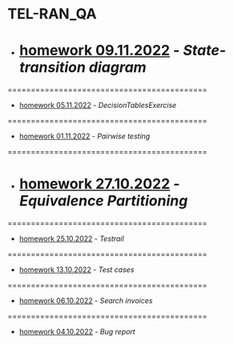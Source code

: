 # TEL-RAN_QA

- # [homework 09.11.2022](https://sl101.github.io/TEL-RAN_QA/homeworks/hw_09_11) - _State-transition diagram_

===========================================

- [homework 05.11.2022](https://docs.google.com/spreadsheets/d/1-2oBHobCPjcmpEXY0hcNIBChxVckuvPqvJwre02sHbw/edit?usp=sharing) - _DecisionTablesExercise_

===========================================

- [homework 01.11.2022](https://docs.google.com/spreadsheets/d/1Hlaz9Wg26Jy1lGeyJAvBr_y49h8z9_dI/edit?usp=sharing&ouid=109926303140471104087&rtpof=true&sd=true) - _Pairwise testing_

===========================================

- # [homework 27.10.2022](https://docs.google.com/forms/d/e/1FAIpQLSdD-aeAAuDQMfLOIvD3y9XDoKLf6pxFg-BWfJK0iC4A9azmaA/viewscore?viewscore=AE0zAgA9I_bZdLRQn8kbnIh8AKkya5zYbf6DZLciT-yhneWzUBYwblRf1XAaUmjmqyfgZJs) - _Equivalence Partitioning_

===========================================

- [homework 25.10.2022](https://sl101.github.io/TEL-RAN_QA/homeworks/hw_25_10/hw_25_10.png) - _Testrail_

===========================================

- [homework 13.10.2022](https://docs.google.com/spreadsheets/d/1w89JQ5H_cup4omP__KEcL1exu1PLGtr-JDGHU9UHQlE/edit?usp=sharing) - _Test cases_

===========================================

- [homework 06.10.2022](https://docs.google.com/spreadsheets/d/1ITi4hzLPTP3FfGMR7DzYEjOAgzJY1ygiHg01ueG8Pl0/edit?usp=sharing) - _Search invoices_

===========================================

- [homework 04.10.2022](https://docs.google.com/spreadsheets/d/1Ai-VRgtAKV_HVXu_W3JLxj9jFJYKBbVi-7C6XunFQgI/edit?usp=sharing) - _Bug report_
